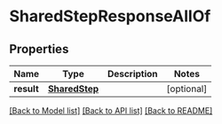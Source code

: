 # SharedStepResponseAllOf


## Properties
Name | Type | Description | Notes
------------ | ------------- | ------------- | -------------
**result** | [**SharedStep**](SharedStep.md) |  | [optional] 

[[Back to Model list]](../README.md#documentation-for-models) [[Back to API list]](../README.md#documentation-for-api-endpoints) [[Back to README]](../README.md)



